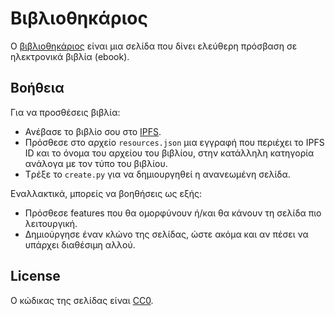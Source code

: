 # Βιβλιοθηκάριος

Ο [βιβλιοθηκάριος](https://bibliothikarios.github.io) είναι μια σελίδα που δίνει ελεύθερη πρόσβαση σε ηλεκτρονικά βιβλία (ebook).

## Βοήθεια

Για να προσθέσεις βιβλία:
- Ανέβασε το βιβλίο σου στο [IPFS](https://ipfs.io/).
- Πρόσθεσε στο αρχείο `resources.json` μια εγγραφή που περιέχει το IPFS ID και το όνομα του αρχείου του βιβλίου, στην κατάλληλη κατηγορία ανάλογα με τον τύπο του βιβλίου.
- Tρέξε το `create.py` για να δημιουργηθεί η ανανεωμένη σελίδα.

Εναλλακτικά, μπορείς να βοηθήσεις ως εξής:
- Πρόσθεσε features που θα ομορφύνουν ή/και θα κάνουν τη σελίδα πιο λειτουργική.
- Δημιούργησε έναν κλώνο της σελίδας, ώστε ακόμα και αν πέσει να υπάρχει διαθέσιμη αλλού.

## License

Ο κώδικας της σελίδας είναι [CC0](https://creativecommons.org/choose/zero/).
